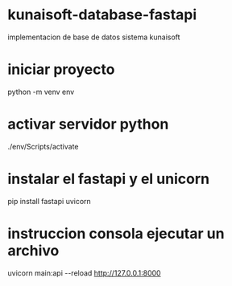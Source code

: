 # kunaisoft-database-fastapi
implementacion de base de datos sistema kunaisoft 

# iniciar proyecto
python -m venv env

# activar servidor python
./env/Scripts/activate 

# instalar el fastapi y el unicorn
pip install fastapi uvicorn 

# instruccion consola ejecutar un archivo
uvicorn main:api --reload
http://127.0.0.1:8000
